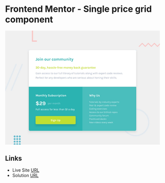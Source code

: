 # Frontend Mentor - Single price grid component

![Design preview for the Single price grid component coding challenge](./design/desktop-preview.jpg)

## Links

- Live Site [URL](https://mhmd-tarek-mhmd.github.io/Price-Component)
- Solution [URL](https://www.frontendmentor.io/solutions/price-component)
